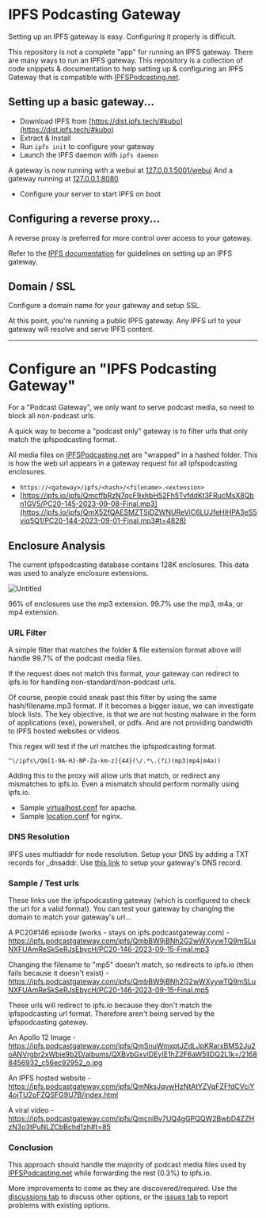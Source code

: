 # IPFS Podcasting Gateway
Setting up an IPFS gateway is easy.
Configuring it properly is difficult.

This repository is not a complete "app" for running an IPFS gateway. There are many ways to run an IPFS gateway. This repository is a collection of code snippets & documentation to help setting up & configuring an IPFS Gateway that is compatible with [IPFSPodcasting.net](https://ipfspodcasting.net).

## Setting up a basic gateway...
- Download IPFS from [https://dist.ipfs.tech/#kubo](https://dist.ipfs.tech/#kubo)
- Extract & Install 
- Run `ipfs init` to configure your gateway
- Launch the IPFS daemon with `ipfs daemon`
  
A gateway is now running with a webui at [127.0.0.1:5001/webui](http://127.0.0.1:5001/webui)
And a gateway running at [127.0.0.1:8080](http://127.0.0.1:8080/ipfs/QmYwAPJzv5CZsnA625s3Xf2nemtYgPpHdWEz79ojWnPbdG/readme)

- Configure your server to start IPFS on boot
  
## Configuring a reverse proxy...
A reverse proxy is preferred for more control over access to your gateway.

Refer to the [IPFS documentation](https://docs.ipfs.tech/how-to/gateway-best-practices/#self-hosting-a-gateway) for guidelines on setting up an IPFS gateway.

## Domain / SSL
Configure a domain name for your gateway and setup SSL.

At this point, you're running a public IPFS gateway. Any IPFS url to your gateway will resolve and serve IPFS content. 

---

# Configure an "IPFS Podcasting Gateway"
For a "Podcast Gateway", we only want to serve podcast media, so need to block all non-podcast urls.

A quick way to become a "podcast only" gateway is to filter urls that only match the ipfspodcasting format.

All media files on [IPFSPodcasting.net](https://ipfspodcasting.net) are "wrapped" in a hashed folder. This is how the web url appears in a gateway request for all ipfspodcasting enclosures.

- `https://<gateway>/ipfs/<hash>/<filename>.<extension>`
- [https://ipfs.io/ipfs/QmcffbRzN7qcF9xhbH52Fh5TvfddKt3FRucMsX8Qbn1GV5/PC20-145-2023-09-08-Final.mp3](https://ipfs.io/ipfs/QmX52fQAESMZTSjDZWNUReViC6LUJfeHiHPA3eS5viq5Q1/PC20-144-2023-09-01-Final.mp3#t=4828)

## Enclosure Analysis
The current ipfspodcasting database contains 128K enclosures. This data was used to analyze enclosure extensions.

![Untitled](https://github.com/Cameron-IPFSPodcasting/podcast-Gateway/assets/103131615/8bcce8a8-cdf8-4152-a8cd-1b0c152819f1)

96% of enclosures use the mp3 extension. 
99.7% use the mp3, m4a, or mp4 extension.

### URL Filter
A simple filter that matches the folder & file extension format above will handle 99.7% of the podcast media files.

If the request does not match this format, your gateway can redirect to ipfs.io for handling non-standard/non-podcast urls.

Of course, people could sneak past this filter by using the same hash/filename.mp3 format. If it becomes a bigger issue, we can investigate block lists. The key objective, is that we are not hosting malware in the form of applications (exe), powershell, or pdfs. And are not providing bandwidth to IPFS hosted websites or videos.

This regex will test if the url matches the ipfspodcasting format.
```
^\/ipfs\/Qm[1-9A-HJ-NP-Za-km-z]{44}(\/.*\.(?i)(mp3|mp4|m4a))
```
Adding this to the proxy will allow urls that match, or redirect any mismatches to ipfs.io. Even a mismatch should perform normally using ipfs.io.

- Sample [virtualhost.conf](https://github.com/Cameron-IPFSPodcasting/podcast-Gateway/blob/main/sample-apache-virtualhost.conf) for apache.
- Sample [location.conf](https://github.com/Cameron-IPFSPodcasting/podcast-Gateway/blob/main/sample-nginx-location.conf) for nginx.

### DNS Resolution
IPFS uses multiaddr for node resolution. Setup your DNS by adding a TXT records for _dnsaddr. Use [this link](https://github.com/multiformats/multiaddr/blob/master/protocols/DNSADDR.md) to setup your gateway's DNS record.

### Sample / Test urls
These links use the ipfspodcasting gateway (which is configured to check the url for a valid format). You can test your gateway by changing the domain to match your gateway's url...

A PC20#146 episode (works - stays on ipfs.podcastgateway.com) - https://ipfs.podcastgateway.com/ipfs/QmbBW9jBNh2G2wWXyywTQ9mSLuNXFUAmReSkSeRJsEbycH/PC20-146-2023-09-15-Final.mp3

Changing the filename to "mp5" doesn't match, so redirects to ipfs.io  (then fails because it doesn't exist) - https://ipfs.podcastgateway.com/ipfs/QmbBW9jBNh2G2wWXyywTQ9mSLuNXFUAmReSkSeRJsEbycH/PC20-146-2023-09-15-Final.mp5

These urls will redirect to ipfs.io because they don't match the ipfspodcasting url format. Therefore aren't being served by the ipfspodcasting gateway.

An Apollo 12 Image - https://ipfs.podcastgateway.com/ipfs/QmSnuWmxptJZdLJpKRarxBMS2Ju2oANVrgbr2xWbie9b2D/albums/QXBvbGxvIDEyIE1hZ2F6aW5lIDQ2L1k=/21688456932_c56ec92952_o.jpg

An IPFS hosted website - https://ipfs.podcastgateway.com/ipfs/QmNksJqvwHzNtAtYZVqFZFfdCVciY4ojTU2oFZQSFG9U7B/index.html

A viral video - https://ipfs.podcastgateway.com/ipfs/QmcniBv7UQ4gGPQQW2BwbD4ZZHzN3o3tPuNLZCbBchd1zh#t=85

### Conclusion
This approach should handle the majority of podcast media files used by [IPFSPodcasting.net](https://ipfspodcasting.net) while forwarding the rest (0.3%) to ipfs.io.

More improvements to come as they are discovered/required. Use the [discussions tab](https://github.com/Cameron-IPFSPodcasting/podcast-Gateway/discussions) to discuss other options, or the [issues tab](https://github.com/Cameron-IPFSPodcasting/podcast-Gateway/issues) to report problems with existing options.
